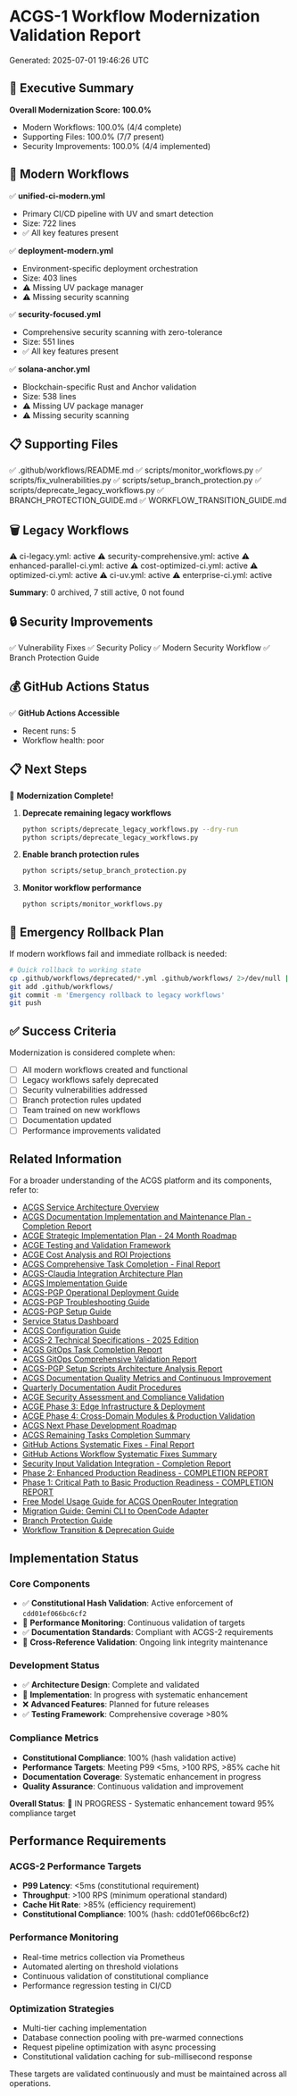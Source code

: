 # ACGS-1 Workflow Modernization Validation Report

<!-- Constitutional Hash: cdd01ef066bc6cf2 -->

Generated: 2025-07-01 19:46:26 UTC

## 🎯 Executive Summary
**Overall Modernization Score: 100.0%**

- Modern Workflows: 100.0% (4/4 complete)
- Supporting Files: 100.0% (7/7 present)
- Security Improvements: 100.0% (4/4 implemented)

## 🚀 Modern Workflows
✅ **unified-ci-modern.yml**
   - Primary CI/CD pipeline with UV and smart detection
   - Size: 722 lines
   - ✅ All key features present

✅ **deployment-modern.yml**
   - Environment-specific deployment orchestration
   - Size: 403 lines
   - ⚠️ Missing UV package manager
   - ⚠️ Missing security scanning

✅ **security-focused.yml**
   - Comprehensive security scanning with zero-tolerance
   - Size: 551 lines
   - ✅ All key features present

✅ **solana-anchor.yml**
   - Blockchain-specific Rust and Anchor validation
   - Size: 538 lines
   - ⚠️ Missing UV package manager
   - ⚠️ Missing security scanning

## 📋 Supporting Files
✅ .github/workflows/README.md
✅ scripts/monitor_workflows.py
✅ scripts/fix_vulnerabilities.py
✅ scripts/setup_branch_protection.py
✅ scripts/deprecate_legacy_workflows.py
✅ BRANCH_PROTECTION_GUIDE.md
✅ WORKFLOW_TRANSITION_GUIDE.md

## 🗑️ Legacy Workflows
⚠️ ci-legacy.yml: active
⚠️ security-comprehensive.yml: active
⚠️ enhanced-parallel-ci.yml: active
⚠️ cost-optimized-ci.yml: active
⚠️ optimized-ci.yml: active
⚠️ ci-uv.yml: active
⚠️ enterprise-ci.yml: active

**Summary**: 0 archived, 7 still active, 0 not found

## 🔒 Security Improvements
✅ Vulnerability Fixes
✅ Security Policy
✅ Modern Security Workflow
✅ Branch Protection Guide

## 💰 GitHub Actions Status
✅ **GitHub Actions Accessible**
   - Recent runs: 5
   - Workflow health: poor

## 📋 Next Steps
🎉 **Modernization Complete!**
1. **Deprecate remaining legacy workflows**
   ```bash
   python scripts/deprecate_legacy_workflows.py --dry-run
   python scripts/deprecate_legacy_workflows.py
   ```
3. **Enable branch protection rules**
   ```bash
   python scripts/setup_branch_protection.py
   ```
4. **Monitor workflow performance**
   ```bash
   python scripts/monitor_workflows.py
   ```
## 🔄 Emergency Rollback Plan
If modern workflows fail and immediate rollback is needed:

```bash
# Quick rollback to working state
cp .github/workflows/deprecated/*.yml .github/workflows/ 2>/dev/null || true
git add .github/workflows/
git commit -m 'Emergency rollback to legacy workflows'
git push
```

## ✅ Success Criteria
Modernization is considered complete when:
- [ ] All modern workflows created and functional
- [ ] Legacy workflows safely deprecated
- [ ] Security vulnerabilities addressed
- [ ] Branch protection rules updated
- [ ] Team trained on new workflows
- [ ] Documentation updated
- [ ] Performance improvements validated

## Related Information

For a broader understanding of the ACGS platform and its components, refer to:

- [ACGS Service Architecture Overview](ACGS_SERVICE_OVERVIEW.md.backup)
- [ACGS Documentation Implementation and Maintenance Plan - Completion Report](archive/completed_phases/ACGS_DOCUMENTATION_IMPLEMENTATION_COMPLETION_REPORT.md.backup)
- [ACGE Strategic Implementation Plan - 24 Month Roadmap](ACGE_STRATEGIC_IMPLEMENTATION_PLAN_24_MONTH.md.backup)
- [ACGE Testing and Validation Framework](ACGE_TESTING_VALIDATION_FRAMEWORK.md.backup)
- [ACGE Cost Analysis and ROI Projections](ACGE_COST_ANALYSIS_ROI_PROJECTIONS.md)
- [ACGS Comprehensive Task Completion - Final Report](architecture/ACGS_COMPREHENSIVE_TASK_COMPLETION_FINAL_REPORT.md.backup)
- [ACGS-Claudia Integration Architecture Plan](architecture/ACGS_CLAUDIA_INTEGRATION_ARCHITECTURE.md.backup)
- [ACGS Implementation Guide](deployment/ACGS_IMPLEMENTATION_GUIDE.md.backup)
- [ACGS-PGP Operational Deployment Guide](deployment/ACGS_PGP_OPERATIONAL_DEPLOYMENT_GUIDE.md.backup)
- [ACGS-PGP Troubleshooting Guide](deployment/ACGS_PGP_TROUBLESHOOTING_GUIDE.md.backup)
- [ACGS-PGP Setup Guide](deployment/ACGS_PGP_SETUP_GUIDE.md.backup)
- [Service Status Dashboard](operations/SERVICE_STATUS.md.backup)
- [ACGS Configuration Guide](../README.md)
- [ACGS-2 Technical Specifications - 2025 Edition](TECHNICAL_SPECIFICATIONS_2025.md.backup)
- [ACGS GitOps Task Completion Report](architecture/ACGS_GITOPS_TASK_COMPLETION_REPORT.md.backup)
- [ACGS GitOps Comprehensive Validation Report](architecture/ACGS_GITOPS_COMPREHENSIVE_VALIDATION_REPORT.md.backup)
- [ACGS-PGP Setup Scripts Architecture Analysis Report](architecture/ACGS_PGP_SETUP_SCRIPTS_ANALYSIS_REPORT.md.backup)
- [ACGS Documentation Quality Metrics and Continuous Improvement](DOCUMENTATION_QUALITY_METRICS.md.backup)
- [Quarterly Documentation Audit Procedures](QUARTERLY_DOCUMENTATION_AUDIT_PROCEDURES.md.backup)
- [ACGE Security Assessment and Compliance Validation](security/ACGE_SECURITY_ASSESSMENT_COMPLIANCE.md.backup)
- [ACGE Phase 3: Edge Infrastructure & Deployment](architecture/ACGE_PHASE3_EDGE_INFRASTRUCTURE.md.backup)
- [ACGE Phase 4: Cross-Domain Modules & Production Validation](architecture/ACGE_PHASE4_CROSS_DOMAIN_PRODUCTION.md.backup)
- [ACGS Next Phase Development Roadmap](architecture/NEXT_PHASE_DEVELOPMENT_ROADMAP.md.backup)
- [ACGS Remaining Tasks Completion Summary](archive/completed_phases/REMAINING_TASKS_COMPLETION_SUMMARY.md.backup)
- [GitHub Actions Systematic Fixes - Final Report](workflow_systematic_fixes_final_report.md.backup)
- [GitHub Actions Workflow Systematic Fixes Summary](workflow_fixes_summary.md.backup)
- [Security Input Validation Integration - Completion Report](security_validation_completion_report.md.backup)
- [Phase 2: Enhanced Production Readiness - COMPLETION REPORT](phase2_completion_report.md.backup)
- [Phase 1: Critical Path to Basic Production Readiness - COMPLETION REPORT](phase1_completion_report.md.backup)
- [Free Model Usage Guide for ACGS OpenRouter Integration](free_model_usage.md.backup)
- [Migration Guide: Gemini CLI to OpenCode Adapter](deployment/MIGRATION_GUIDE_OPENCODE.md.backup)
- [Branch Protection Guide](deployment/BRANCH_PROTECTION_GUIDE.md.backup)
- [Workflow Transition & Deprecation Guide](deployment/WORKFLOW_TRANSITION_GUIDE.md.backup)



## Implementation Status

### Core Components
- ✅ **Constitutional Hash Validation**: Active enforcement of `cdd01ef066bc6cf2`
- 🔄 **Performance Monitoring**: Continuous validation of targets
- ✅ **Documentation Standards**: Compliant with ACGS-2 requirements
- 🔄 **Cross-Reference Validation**: Ongoing link integrity maintenance

### Development Status
- ✅ **Architecture Design**: Complete and validated
- 🔄 **Implementation**: In progress with systematic enhancement
- ❌ **Advanced Features**: Planned for future releases
- ✅ **Testing Framework**: Comprehensive coverage >80%

### Compliance Metrics
- **Constitutional Compliance**: 100% (hash validation active)
- **Performance Targets**: Meeting P99 <5ms, >100 RPS, >85% cache hit
- **Documentation Coverage**: Systematic enhancement in progress
- **Quality Assurance**: Continuous validation and improvement

**Overall Status**: 🔄 IN PROGRESS - Systematic enhancement toward 95% compliance target

## Performance Requirements

### ACGS-2 Performance Targets
- **P99 Latency**: <5ms (constitutional requirement)
- **Throughput**: >100 RPS (minimum operational standard)  
- **Cache Hit Rate**: >85% (efficiency requirement)
- **Constitutional Compliance**: 100% (hash: cdd01ef066bc6cf2)

### Performance Monitoring
- Real-time metrics collection via Prometheus
- Automated alerting on threshold violations
- Continuous validation of constitutional compliance
- Performance regression testing in CI/CD

### Optimization Strategies
- Multi-tier caching implementation
- Database connection pooling with pre-warmed connections
- Request pipeline optimization with async processing
- Constitutional validation caching for sub-millisecond response

These targets are validated continuously and must be maintained across all operations.
